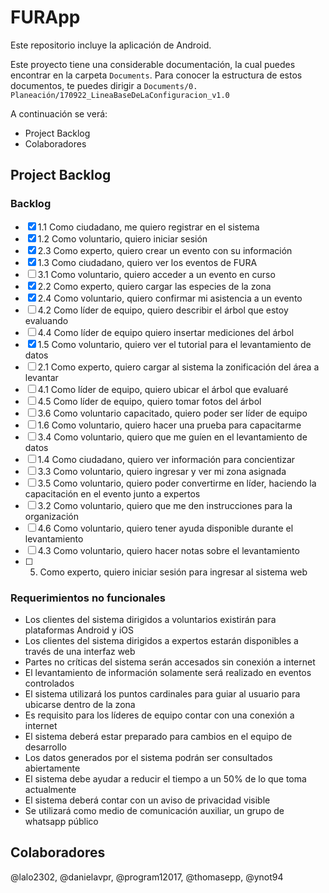 # FURApp

Este repositorio incluye la aplicación de Android.

Este proyecto tiene una considerable documentación, la cual puedes encontrar
en la carpeta `Documents`. Para conocer la estructura de estos documentos,
te puedes dirigir a `Documents/0. Planeación/170922_LineaBaseDeLaConfiguracion_v1.0`

A continuación se verá:
 - Project Backlog
 - Colaboradores

## Project Backlog

### Backlog

- [x] 1.1 Como ciudadano, me quiero registrar en el sistema
- [x] 1.2 Como voluntario, quiero iniciar sesión
- [x] 2.3 Como experto, quiero crear un evento con su información
- [x] 1.3 Como ciudadano, quiero ver los eventos de FURA
- [ ] 3.1 Como voluntario, quiero acceder a un evento en curso
- [x] 2.2 Como experto, quiero cargar las especies de la zona
- [x] 2.4 Como voluntario, quiero confirmar mi asistencia a un evento
- [ ] 4.2 Como líder de equipo, quiero describir el árbol que estoy evaluando
- [ ] 4.4 Como líder de equipo quiero insertar mediciones del árbol
- [x] 1.5 Como voluntario, quiero ver el tutorial para el levantamiento de datos
- [ ] 2.1 Como experto, quiero cargar al sistema la zonificación del área a levantar
- [ ] 4.1 Como líder de equipo, quiero ubicar el árbol que evaluaré
- [ ] 4.5 Como líder de equipo, quiero tomar fotos del árbol
- [ ] 3.6 Como voluntario capacitado, quiero poder ser líder de equipo
- [ ] 1.6 Como voluntario, quiero hacer una prueba para capacitarme
- [ ] 3.4 Como voluntario, quiero que me guíen en el levantamiento de datos
- [ ] 1.4 Como ciudadano, quiero ver información para concientizar
- [ ] 3.3 Como voluntario, quiero ingresar y ver mi zona asignada
- [ ] 3.5 Como voluntario, quiero poder convertirme en líder, haciendo la capacitación en el evento junto a expertos
- [ ] 3.2 Como voluntario, quiero que me den instrucciones para la organización
- [ ] 4.6 Como voluntario, quiero tener ayuda disponible durante el levantamiento
- [ ] 4.3 Como voluntario, quiero hacer notas sobre el levantamiento
- [ ] 5. Como experto, quiero iniciar sesión para ingresar al sistema web

### Requerimientos no funcionales

- Los clientes del sistema dirigidos a voluntarios existirán para plataformas Android y iOS
- Los clientes del sistema dirigidos a expertos estarán disponibles a través de una interfaz web
- Partes no críticas del sistema serán accesados sin conexión a internet
- El levantamiento de información solamente será realizado en eventos controlados 
- El sistema utilizará los puntos cardinales para guiar al usuario para ubicarse dentro de la zona
- Es requisito para los líderes de equipo contar con una conexión a internet
- El sistema deberá estar preparado para cambios en el equipo de desarrollo
- Los datos generados por el sistema podrán ser consultados abiertamente 
- El sistema debe ayudar a reducir el tiempo a un 50% de lo que toma actualmente
- El sistema deberá contar con un aviso de privacidad visible 
- Se utilizará como medio de comunicación auxiliar, un grupo de whatsapp público

## Colaboradores

@lalo2302, @danielavpr, @program12017, @thomasepp, @ynot94
